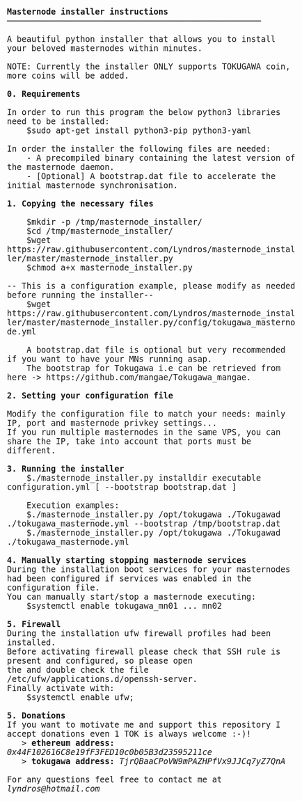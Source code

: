 <html>
<body style="font-family: Consolas, monospace; font-size:14pt;">
<b>Masternode installer instructions</b>
<br/> ────────────────────────────────────────────────────
<br/>
<br/> A beautiful python installer that allows you to install your beloved masternodes within minutes.
<br/> 
<br/> NOTE: Currently the installer ONLY supports TOKUGAWA coin, more coins will be added.
<br/>
<br/> <b>0. Requirements</b>
<br/>
<br/> In order to run this program the below python3 libraries need to be installed:
<br/> &nbsp; &nbsp; $sudo apt-get install python3-pip python3-yaml
<br/> 
<br/> In order the installer the following files are needed:
<br/> &nbsp; &nbsp; - A precompiled binary containing the latest version of the masternode daemon.
<br/> &nbsp; &nbsp; - [Optional] A bootstrap.dat file to accelerate the initial masternode synchronisation.
<br/>
<br/> <b>1. Copying the necessary files</b>
<br/>
<br/> &nbsp; &nbsp; $mkdir -p /tmp/masternode_installer/
<br/> &nbsp; &nbsp; $cd /tmp/masternode_installer/
<br/> &nbsp; &nbsp; $wget https://raw.githubusercontent.com/Lyndros/masternode_installer/master/masternode_installer.py 
<br/> &nbsp; &nbsp; $chmod a+x masternode_installer.py
<br/>
<br/> -- This is a configuration example, please modify as needed before running the installer--
<br/> &nbsp; &nbsp; $wget https://raw.githubusercontent.com/Lyndros/masternode_installer/master/masternode_installer.py/config/tokugawa_masternode.yml
<br/>
<br/> &nbsp; &nbsp; A bootstrap.dat file is optional but very recommended if you want to have your MNs running asap.
<br/> &nbsp; &nbsp; The bootstrap for Tokugawa i.e can be retrieved from here -> https://github.com/mangae/Tokugawa_mangae.
<br/>
<br/> <b>2. Setting your configuration file</b>
<br/> 
<br/> Modify the configuration file to match your needs: mainly IP, port and masternode privkey settings...
<br/> If you run multiple masternodes in the same VPS, you can share the IP, take into account that ports must be different.
<br/>
<br/> <b>3. Running the installer</b>
<br/> &nbsp; &nbsp; $./masternode_installer.py installdir executable configuration.yml [ --bootstrap bootstrap.dat ]
<br/>
<br/> &nbsp; &nbsp; Execution examples:
<br/> &nbsp; &nbsp; $./masternode_installer.py /opt/tokugawa ./Tokugawad ./tokugawa_masternode.yml --bootstrap /tmp/bootstrap.dat
<br/> &nbsp; &nbsp; $./masternode_installer.py /opt/tokugawa ./Tokugawad ./tokugawa_masternode.yml
<br/>
<br/> <b>4. Manually starting stopping masternode services</b>
<br/> During the installation boot services for your masternodes had been configured if services was enabled in the 
<br/> configuration file.
<br/> You can manually start/stop a masternode executing: 
<br/> &nbsp; &nbsp; $systemctl enable tokugawa_mn01 ... mn02
<br/>
<br/> <b>5. Firewall</b>
<br/> During the installation ufw firewall profiles had been installed.
<br/> Before activating firewall please check that SSH rule is present and configured, so please open  
<br/> the and double check the file /etc/ufw/applications.d/openssh-server.
<br/> Finally activate with: 
<br/> &nbsp; &nbsp; $systemctl enable ufw;
<br/>
<br/> <b>5. Donations</b>
<br/> If you want to motivate me and support this repository I accept donations even 1 TOK is always welcome :-)!
<br/> &nbsp; &nbsp;> <b>ethereum address:</b> <i>0x44F102616C8e19fF3FED10c0b05B3d23595211ce</i>
<br/> &nbsp; &nbsp;> <b>tokugawa address:</b> <i>TjrQBaaCPoVW9mPAZHPfVx9JJCq7yZ7QnA</i>
<br/>
<br/> For any questions feel free to contact me at <i>lyndros@hotmail.com</i>
</body>
</html>
